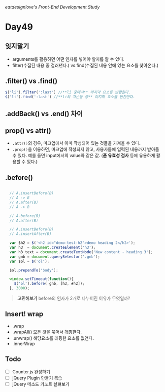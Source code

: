###### eatdesignlove's Front-End Development Study

# Day49

## 잊지말기

- arguments를 활용하면 어떤 인자를 넣어야 할지를 알 수 있다.
- filter(수집된 내용 중 걸러낸다.) vs find(수집된 내용 안에 있는 요소를 찾아온다.)


## .filter() vs .find()

```js
$('li').filter(':last') //**li 중에서** 마지막 요소를 반환한다.
$('li').find(':last') //**li의 자손들 중** 마지막 요소를 반환한다.
```

## .addBack() vs .end() 차이

## prop() vs attr()
- `.attr()`의 경우, 마크업에서 이미 작성되어 있는 것들을 가져올 수 있다.
- `.prop()`을 이용하면, 마크업에 작성되지 않고, 사용자들에 입력된 내용까지 받아올 수 있다. 예를 들면 input에서의 value와 같은 값. (**폼 유효성 검사** 등에 유용하게 활용할 수 있다.)


## .before()

```js

  // A.insertBefore(B)
  // A -> B
  // A.after(B)
  // A -> B

  // A.before(B)
  // A.after(B)

  // A.insertBefore(B)
  // A.insertAfter(B)

```


```js
  var $h2 = $('<h2 id="demo-test-h2">demo heading 2</h2>');
  var h3  = document.createElement('h3');
  var h3_text = document.createTextNode('New content - heading 3');
  var gnb = document.querySelector('.gnb');
  var $ol = $('ol');

  $ol.prependTo('body');

  window.setTimeout(function(){
    $('ol').before( gnb, [h3, #h2]); 
  }, 3000);

```

>**고민해보기** before의 인자가 2개로 나누어진 이유가 무엇일까?


## Insert! wrap
- .wrap
- .wrapAll() 모든 것을 묶어서 래핑한다.
- .unwrap() 해당요소를 래핑한 요소를 없앤다. 
- .innerWrap


## Todo
- [ ] Counter.js 완성하기
- [ ] jQuery Plugin 만들기 복습
- [ ] jQuery 메소드 키노트 살펴보기
